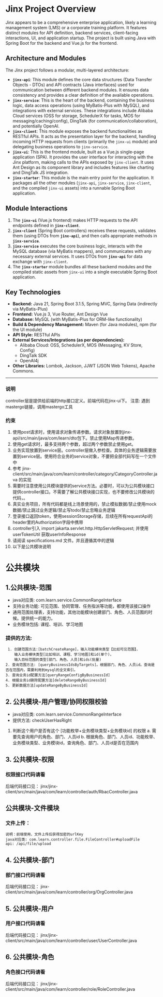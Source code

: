 # Jinx Project Overview

Jinx appears to be a comprehensive enterprise application, likely a learning management system (LMS) or a corporate training platform. It features distinct modules for API definition, backend services, client-facing interactions, UI, and application startup. The project is built using Java with Spring Boot for the backend and Vue.js for the frontend.

## Architecture and Modules

The Jinx project follows a modular, multi-layered architecture:

*   **`jinx-api`**: This module defines the core data structures (Data Transfer Objects - DTOs) and API contracts (Java interfaces) used for communication between different backend modules. It ensures data consistency and provides a clear definition of the available operations.
*   **`jinx-service`**: This is the heart of the backend, containing the business logic, data access operations (using MyBatis-Plus with MySQL), and integrations with external services. These integrations include Alibaba Cloud services (OSS for storage, SchedulerX for tasks, MOS for messaging/caching/config), DingTalk (for communication/collaboration), and potentially OpenAI.
*   **`jinx-client`**: This module exposes the backend functionalities as RESTful APIs. It acts as the presentation layer for the backend, handling incoming HTTP requests from clients (primarily the `jinx-ui` module) and delegating business operations to `jinx-service`.
*   **`jinx-ui`**: This is the frontend module, built as a Vue.js single-page application (SPA). It provides the user interface for interacting with the Jinx platform, making calls to the APIs exposed by `jinx-client`. It uses Ant Design as its component library and includes features like charting and DingTalk JS integration.
*   **`jinx-starter`**: This module is the main entry point for the application. It packages all the other modules (`jinx-api`, `jinx-service`, `jinx-client`, and the compiled `jinx-ui` assets) into a runnable Spring Boot application.

## Module Interactions

1.  The **`jinx-ui`** (Vue.js frontend) makes HTTP requests to the API endpoints defined in **`jinx-client`**.
2.  **`jinx-client`** (Spring Boot controllers) receives these requests, validates them (using DTOs from **`jinx-api`**), and then calls appropriate methods in **`jinx-service`**.
3.  **`jinx-service`** executes the core business logic, interacts with the MySQL database (via MyBatis mappers), and communicates with any necessary external services. It uses DTOs from **`jinx-api`** for data exchange with `jinx-client`.
4.  The **`jinx-starter`** module bundles all these backend modules and the compiled static assets from `jinx-ui` into a single executable Spring Boot application.

## Key Technologies

*   **Backend:** Java 21, Spring Boot 3.1.5, Spring MVC, Spring Data (indirectly via MyBatis-Plus)
*   **Frontend:** Vue.js 3, Vue Router, Ant Design Vue
*   **Database:** MySQL (with MyBatis-Plus for ORM-like functionality)
*   **Build & Dependency Management:** Maven (for Java modules), npm (for the UI module)
*   **API Style:** RESTful APIs
*   **External Services/Integrations (as per dependencies):**
    *   Alibaba Cloud: OSS, SchedulerX, MOS (Messaging, KV Store, Config)
    *   DingTalk SDK
    *   OpenAI4j
*   **Other Libraries:** Lombok, Jackson, JJWT (JSON Web Tokens), Apache Commons.

---

### 说明
controller层是提供给前端的http接口定义。前端代码在jinx-ui下。
注意: 遇到mastergo链接，调用mastergo工具

### 约束
1. 使用post请求时，使用请求对象传递参数。请求对象放置到jinx-api/src/main/java/com/learn/dto包下。禁止使用Map传递参数。
2. 使用get请求时，最多支持两个参数，超过两个参数禁止使用get。
3. 业务实现放置到service层。controller层做入参检查。具体的业务逻辑需要放置到service层。使用符合业务的service对象，不要把全部代码写在一个文件中
4. 参考 jinx-client/src/main/java/com/learn/controller/category/CategoryController.java 的实现
5. 需要时注意使用公共模块提供的service方法。必要时，可以为公共模块接口提供controller接口。不需要了解公共模块接口实现，也不要修改公共模块的代码，。
6. 真实业务项目，所有代码都是线上场景使用的，禁止模拟数据/禁止使用mock数据/禁止跳过业务逻辑/禁止写todo/禁止忽略业务逻辑
7. 登录接口返回token，使用sessionStorage存储，后续在所有requestApi的header里的Authorization字段中携带
8. controller引入 import jakarta.servlet.http.HttpServletRequest; 并使用userTokenUtil 获取userInfoResponse
9. 请阅读 specifications.md 文件。并且遵循其中的逻辑
10. 以下是公共模块说明
# 公共模块

## 1.公共模块-范围
   - java对应类: com.learn.service.CommonRangeInterface
   - 支持业务功能: 可见范围、协同管理、任务指派等功能，都使用该接口操作
   - 通用范围处理表，支持功能，其他功能模块创建部门、角色、人员范围的时候。提供统一的能力。
   - 业务模块包括: 课程、培训、学习地图
### 提供的方法:
     1. 创建范围方法:[batchCreateRange]，输入功能模块类型【比如可见范围】，
        输入业务模块类型[比如培训、课程、学习地图]和id(单个)，
        输入目标范围的类型[部门、角色、人员]和ids(批量)
    2. 查询范围方法: [queryBusinessIdsByTargets]。根据部门、角色、人员id。查询是否在范围内，需要利用到mysql的全文索引。
    3. 查询业务id配置方法[queryRangeConfigByBusinessId]
    4. 根据业务id删除配置方法[deleteRangeByBusinessId]
    5. 更新数据方法[updateRangeByBusinessId]

## 2. 公共模块-用户管理/协同权限校验
   - java对应类: com.learn.service.CommonRangeInterface
   - 提供方法: checkUserHasRight
1. 判断这个用户是否有这个 [功能枚举+业务模块类型+业务模块id] 的权限
   a. 需要先查询用户的角色、部门、人员id
   b. 根据角色、部门、人员id、功能枚举、业务模块类型、业务模块id，查询角色、部门、人员id是否在范围内

## 3. 公共模块-权限
### 权限接口代码请看
后端代码接口见： jinx/jinx-client/src/main/java/com/learn/controller/auth/RbacController.java

## 公共模块-文件模块
   ### 文件上传：
    说明：前端使用，文件上传后获得加密的urlKey
    java对应类: com.learn.controller.file.FileController#uploadFile
    api: /api/file/upload

## 4. 公共模块-部门
### 部门接口代码请看 
后端代码接口见：  jinx-client/src/main/java/com/learn/controller/org/OrgController.java

## 5. 公共模块-用户
### 用户接口代码请看
后端代码接口见： jinx/jinx-client/src/main/java/com/learn/controller/user/UserController.java

## 6. 公共模块-角色
### 角色接口代码请看
后端代码接口见： jinx/jinx-client/src/main/java/com/learn/controller/role/RoleController.java
